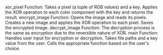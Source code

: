 xor_pixel Function:
Takes a pixel (a tuple of RGB values) and a key.
Applies the XOR operation to each color component with the key and returns the result.
encrypt_image Function:
Opens the image and reads its pixels.
Creates a new image and applies the XOR operation to each pixel.
Saves the encrypted image.
decrypt_image Function:
The decryption process is the same as encryption due to the reversible nature of XOR.
main Function:
Handles user input for encryption or decryption.
Takes file paths and a key value from the user.
Calls the appropriate function based on the user's choice.
